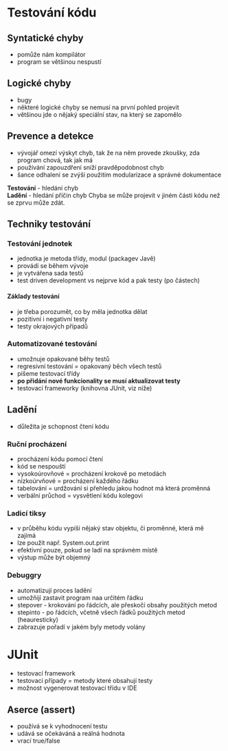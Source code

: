 # Testování kódu

## Syntatické chyby
- pomůže nám kompilátor
- program se většinou nespustí

## Logické chyby
- bugy
- některé logické chyby se nemusí na první pohled projevit
- většinou jde o nějaký speciální stav, na který se zapomělo

## Prevence a detekce
- vývojář omezí výskyt chyb, tak že na něm provede zkoušky, zda program chová, tak jak má
- používání zapouzdření sníží pravděpodobnost chyb
- šance odhalení se zvýší použitím modularizace a správné dokumentace


**Testování** - hledání chyb  
**Ladění** - hledání příčin chyb
Chyba se může projevit v jiném části kódu než se zprvu může zdát.  

## Techniky testování
### Testování jednotek
- jednotka je metoda třídy, modul (packagev Javě)
- provádí se během vývoje
- je vytvářena sada testů
- test driven development vs nejprve kód a pak testy (po částech)

#### Základy testování
- je třeba porozumět, co by měla jednotka dělat
- pozitivní i negativní testy
- testy okrajových případů

### Automatizované testování
- umožnuje opakované běhy testů
- regresivní testování = opakovaný běch všech testů
- píšeme testovací třídy
- **po přidání nové funkcionality se musí aktualizovat testy**
- testovací frameworky (knihovna JUnit, viz níže)

## Ladění
- důležita je schopnost čtení kódu

### Ruční procházení
- procházení kódu pomocí čtení
- kód se nespouští
- vysokoúrovňové = procházení krokově po metodách
- nízkoúrvňové = procházení každého řádku
- tabelování = urdžování si přehledu jakou hodnot má která proměnná
- verbální průchod = vysvětlení kódu kolegovi

### Ladicí tiksy
- v průběhu kódu vypíši nějaký stav objektu, či proměnné, která mě zajímá
- lze použít např. System.out.print
- efektivní pouze, pokud se ladí na správném místě
- výstup může být objemný

### Debuggry
- automatizují proces ladění
- umožňijí zastavit program naa určitém řádku
- stepover - krokování po řádcích, ale přeskočí obsahy použitých metod
- stepinto - po řádcích, včetně všech řádků použitých metod (heauresticky)
- zabrazuje pořadí v jakém byly metody volány

# JUnit
- testovací framework
- testovací případy = metody které obsahují testy
- možnost vygenerovat testovací třídu v IDE

## Aserce (assert)
- používá se k vyhodnocení testu
- udává se očekáváná a reálná hodnota
- vrací true/false
